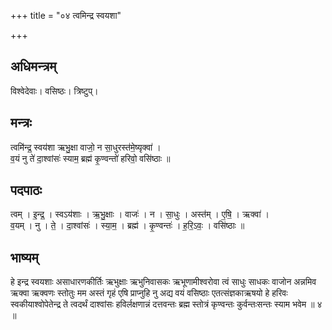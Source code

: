 +++
title = "०४ त्वमिन्द्र स्वयशा"

+++
## अधिमन्त्रम्
विश्वेदेवाः। वसिष्ठः। त्रिष्टुप्।

## मन्त्रः
त्वमि॑न्द्र॒ स्वय॑शा ऋभु॒क्षा वाजो॒ न सा॒धुरस्त॑मे॒ष्यृक्वा॑ ।  
व॒यं नु ते॑ दा॒श्वांसः॑ स्याम॒ ब्रह्म॑ कृ॒ण्वन्तो॑ हरिवो॒ वसि॑ष्ठाः ॥

## पदपाठः
त्वम् । इ॒न्द्र॒ । स्वऽय॑शाः । ऋ॒भु॒क्षाः । वाजः॑ । न । सा॒धुः । अस्त॑म् । ए॒षि॒ । ऋक्वा॑ ।  
व॒यम् । नु । ते॒ । दा॒श्वांसः॑ । स्या॒म॒ । ब्रह्म॑ । कृ॒ण्वन्तः॑ । ह॒रि॒ऽवः॒ । वसि॑ष्ठाः ॥

## भाष्यम्
हे इन्द्र स्वयशाः असाधारणकीर्तिः ऋभुक्षाः ऋभुनिवासकः ऋभूणामीश्वरोवा त्वं साधुः साधकः वाजोन अन्नमिव ऋक्वा ऋक्वणः स्तोतुः मम अस्तं गृहं एषि प्राप्नुहि नु अद्य वयं वसिष्ठाः एतत्संज्ञकाऋषयो हे हरिवः स्वकीयाश्वोपेतेन्द्र ते त्वदर्थं दाश्वांसः हविर्लक्षणान्नं दत्तवन्तः ब्रह्म स्तोत्रं कृण्वन्तः कुर्वन्तःसन्तः स्याम भवेम ॥ ४ ॥